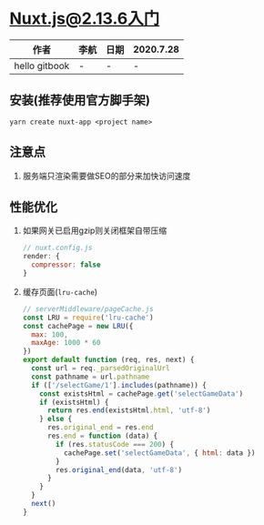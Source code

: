 # Nuxt.js@2.13.6入门

作者|李航|日期|2020.7.28
--|--|--|--
hello gitbook|-|-|-

## 安装(推荐使用官方脚手架)

`yarn create nuxt-app <project name>`

## 注意点

1. 服务端只渲染需要做SEO的部分来加快访问速度

## 性能优化

1. 如果网关已启用gzip则关闭框架自带压缩

    ```js
    // nuxt.config.js
    render: {
      compressor: false
    }
    ```

2. 缓存页面(`lru-cache`)

    ```js
    // serverMiddleware/pageCache.js
    const LRU = require('lru-cache')
    const cachePage = new LRU({
      max: 100,
      maxAge: 1000 * 60
    })
    export default function (req, res, next) {
      const url = req._parsedOriginalUrl
      const pathname = url.pathname
      if (['/selectGame/1'].includes(pathname)) {
        const existsHtml = cachePage.get('selectGameData')
        if (existsHtml) {
          return res.end(existsHtml.html, 'utf-8')
        } else {
          res.original_end = res.end
          res.end = function (data) {
            if (res.statusCode === 200) {
              cachePage.set('selectGameData', { html: data })
            }
            res.original_end(data, 'utf-8')
          }
        }
      }
      next()
    }
    ```
